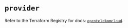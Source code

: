 # `provider`

Refer to the Terraform Registry for docs: [`opentelekomcloud`](https://registry.terraform.io/providers/opentelekomcloud/opentelekomcloud/1.36.10/docs).
